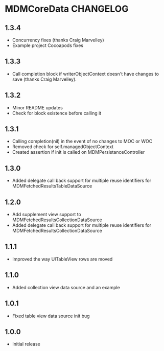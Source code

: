 # MDMCoreData CHANGELOG

## 1.3.4
* Concurrency fixes (thanks Craig Marvelley)
* Example project Cocoapods fixes

## 1.3.3
* Call completion block if writerObjectContext doesn't have changes to save (thanks Craig Marvelley).

## 1.3.2
* Minor README updates
* Check for block existence before calling it

## 1.3.1
* Calling completion(nil) in the event of no changes to MOC or WOC
* Removed check for self.managedObjectContext
* Created assertion if init is called on MDMPersistanceController

## 1.3.0
* Added delegate call back support for multiple reuse identifiers for MDMFetchedResultsTableDataSource

## 1.2.0
* Add supplement view support to MDMFetchedResultsCollectionDataSource
* Added delegate call back support for multiple reuse identifiers for MDMFetchedResultsCollectionDataSource

## 1.1.1
* Improved the way UITableView rows are moved

## 1.1.0
* Added collection view data source and an example

## 1.0.1
* Fixed table view data source init bug

## 1.0.0
* Initial release
